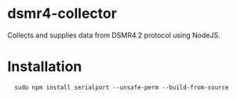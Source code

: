 # dsmr4-collector
Collects and supplies data from DSMR4.2 protocol using NodeJS.

# Installation

```
  sudo npm install serialport --unsafe-perm --build-from-source
